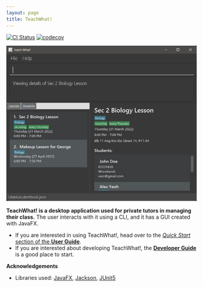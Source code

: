 ```yaml
---
layout: page
title: TeachWhat!
---
```


[![CI Status](https://github.com/AY2122S2-CS2103T-W11-3/tp/workflows/Java%20CI/badge.svg)](https://github.com/AY2122S2-CS2103T-W11-3/tp/actions)
[![codecov](https://codecov.io/gh/AY2122S2-CS2103T-W11-3/tp/branch/master/graph/badge.svg?token=Z9W4W1RD86)](https://codecov.io/gh/AY2122S2-CS2103T-W11-3/tp)

![Ui](images/Ui.png)

**TeachWhat! is a desktop application used for private tutors in managing their class.** The user interacts
with it using a CLI, and it has a GUI created with JavaFX.

* If you are interested in using TeachWhat!, head over to the [_Quick Start_ section of the **User Guide**](UserGuide.html#quick-start).
* If you are interested about developing TeachWhat!, the [**Developer Guide**](DeveloperGuide.html) is a good place to start.


**Acknowledgements**

* Libraries used: [JavaFX](https://openjfx.io/), [Jackson](https://github.com/FasterXML/jackson), [JUnit5](https://github.com/junit-team/junit5)
